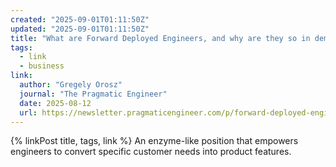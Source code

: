 ```yaml
---
created: "2025-09-01T01:11:50Z"
updated: "2025-09-01T01:11:50Z"
title: "What are Forward Deployed Engineers, and why are they so in demand?"
tags:
  - link
  - business
link:
  author: "Gregely Orosz"
  journal: "The Pragmatic Engineer"
  date: 2025-08-12
  url: https://newsletter.pragmaticengineer.com/p/forward-deployed-engineers
---
```


{% linkPost title, tags, link %} An enzyme-like position that empowers engineers to convert specific customer needs into product features.

